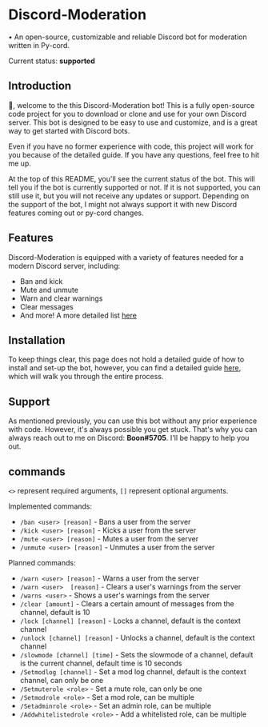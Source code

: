 # Discord-Moderation

• An open-source, customizable and reliable Discord bot for moderation written in Py-cord.

Current status: **supported**

## Introduction

👋, welcome to the this Discord-Moderation bot! This is a fully open-source code project for you to download or clone and use for your own Discord server. This bot is designed to be easy to use and customize, and is a great way to get started with Discord bots. 

Even if you have no former experience with code, this project will work for you because of the detailed guide. If you have any questions, feel free to hit me up.

At the top of this README, you'll see the current status of the bot. This will tell you if the bot is currently supported or not. If it is not supported, you can still use it, but you will not receive any updates or support. Depending on the support of the bot, I might not always support it with new Discord features coming out or py-cord changes.

## Features

Discord-Moderation is equipped with a variety of features needed for a modern Discord server, including:

- Ban and kick
- Mute and unmute
- Warn and clear warnings
- Clear messages
- And more! A more detailed list [here](https://github.com/KipzonderKop101/Discord-Moderation#commands)

## Installation

To keep things clear, this page does not hold a detailed guide of how to install and set-up the bot, however, you can find a detailed guide [here](https://github.com/KipzonderKop101/Discord-Moderation/blob/main/docs/GUIDE.md), which will walk you through the entire process.

## Support

As mentioned previously, you can use this bot without any prior experience with code. However, it's always possible you get stuck. That's why you can always reach out to me on Discord: **Boon#5705**. I'll be happy to help you out.

## commands

`<>` represent required arguments, `[]` represent optional arguments.

Implemented commands:

- `/ban <user> [reason]` - Bans a user from the server
- `/kick <user> [reason]` - Kicks a user from the server
- `/mute <user> [reason]` - Mutes a user from the server
- `/unmute <user> [reason]` - Unmutes a user from the server

Planned commands:

- `/warn <user> [reason]` - Warns a user from the server
- `/warn <user>  [reason]` - Clears a user's warnings from the server
- `/warns <user>` - Shows a user's warnings from the server
- `/clear [amount]` - Clears a certain amount of messages from the channel, default is 10
- `/lock [channel] [reason]` - Locks a channel, default is the context channel
- `/unlock [channel] [reason]` - Unlocks a channel, default is the context channel
- `/slowmode [channel] [time]` - Sets the slowmode of a channel, default is the current channel, default time is 10 seconds
- `/Setmodlog [channel]` - Set a mod log channel, default is the context channel, can only be one
- `/Setmuterole <role>` - Set a mute role, can only be one
- `/Setmodrole <role>` - Set a mod role, can be multiple
- `/Setadminrole <role>` - Set an admin role, can be multiple
- `/Addwhitelistedrole <role>` - Add a whitelisted role, can be multiple
